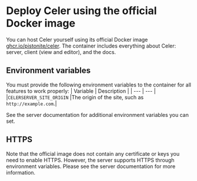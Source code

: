 # Deploy Celer using the official Docker image
You can host Celer yourself using its official Docker image [ghcr.io/pistonite/celer](https://github.com/Pistonite/celer/pkgs/container/celer).
The container includes everything about Celer: server, client (view and editor), and the docs.

## Environment variables
You must provide the following environment variables to the container for all features to work properly:
| Variable | Description |
| --- | --- |
|`CELERSERVER_SITE_ORIGIN` |The origin of the site, such as `http://example.com`.|

See the server documentation for additional environment variables you can set.

## HTTPS
Note that the official image does not contain any certificate or keys you need to enable HTTPS.
However, the server supports HTTPS through environment variables. Please see the server documentation for more information.